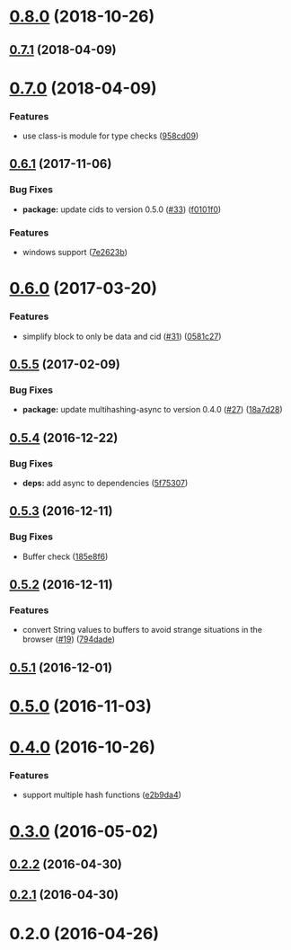 <a name="0.8.0"></a>
# [0.8.0](https://github.com/ipfs/js-ipfs-block/compare/v0.7.1...v0.8.0) (2018-10-26)



<a name="0.7.1"></a>
## [0.7.1](https://github.com/ipfs/js-ipfs-block/compare/v0.7.0...v0.7.1) (2018-04-09)



<a name="0.7.0"></a>
# [0.7.0](https://github.com/ipfs/js-ipfs-block/compare/v0.6.1...v0.7.0) (2018-04-09)


### Features

* use class-is module for type checks ([958cd09](https://github.com/ipfs/js-ipfs-block/commit/958cd09))



<a name="0.6.1"></a>
## [0.6.1](https://github.com/ipfs/js-ipfs-block/compare/v0.6.0...v0.6.1) (2017-11-06)


### Bug Fixes

* **package:** update cids to version 0.5.0 ([#33](https://github.com/ipfs/js-ipfs-block/issues/33)) ([f0101f0](https://github.com/ipfs/js-ipfs-block/commit/f0101f0))


### Features

* windows support  ([7e2623b](https://github.com/ipfs/js-ipfs-block/commit/7e2623b))



<a name="0.6.0"></a>
# [0.6.0](https://github.com/ipfs/js-ipfs-block/compare/v0.5.5...v0.6.0) (2017-03-20)


### Features

* simplify block to only be data and cid ([#31](https://github.com/ipfs/js-ipfs-block/issues/31)) ([0581c27](https://github.com/ipfs/js-ipfs-block/commit/0581c27))



<a name="0.5.5"></a>
## [0.5.5](https://github.com/ipfs/js-ipfs-block/compare/v0.5.4...v0.5.5) (2017-02-09)


### Bug Fixes

* **package:** update multihashing-async to version 0.4.0 ([#27](https://github.com/ipfs/js-ipfs-block/issues/27)) ([18a7d28](https://github.com/ipfs/js-ipfs-block/commit/18a7d28))



<a name="0.5.4"></a>
## [0.5.4](https://github.com/ipfs/js-ipfs-block/compare/v0.5.3...v0.5.4) (2016-12-22)


### Bug Fixes

* **deps:** add async to dependencies ([5f75307](https://github.com/ipfs/js-ipfs-block/commit/5f75307))



<a name="0.5.3"></a>
## [0.5.3](https://github.com/ipfs/js-ipfs-block/compare/v0.5.2...v0.5.3) (2016-12-11)


### Bug Fixes

* Buffer check ([185e8f6](https://github.com/ipfs/js-ipfs-block/commit/185e8f6))



<a name="0.5.2"></a>
## [0.5.2](https://github.com/ipfs/js-ipfs-block/compare/v0.5.1...v0.5.2) (2016-12-11)


### Features

* convert String values to buffers to avoid strange situations in the browser ([#19](https://github.com/ipfs/js-ipfs-block/issues/19)) ([794dade](https://github.com/ipfs/js-ipfs-block/commit/794dade))



<a name="0.5.1"></a>
## [0.5.1](https://github.com/ipfs/js-ipfs-block/compare/v0.5.0...v0.5.1) (2016-12-01)



<a name="0.5.0"></a>
# [0.5.0](https://github.com/ipfs/js-ipfs-block/compare/v0.4.0...v0.5.0) (2016-11-03)



<a name="0.4.0"></a>
# [0.4.0](https://github.com/ipfs/js-ipfs-block/compare/v0.3.0...v0.4.0) (2016-10-26)


### Features

* support multiple hash functions ([e2b9da4](https://github.com/ipfs/js-ipfs-block/commit/e2b9da4))



<a name="0.3.0"></a>
# [0.3.0](https://github.com/ipfs/js-ipfs-block/compare/v0.2.2...v0.3.0) (2016-05-02)



<a name="0.2.2"></a>
## [0.2.2](https://github.com/ipfs/js-ipfs-block/compare/v0.2.1...v0.2.2) (2016-04-30)



<a name="0.2.1"></a>
## [0.2.1](https://github.com/ipfs/js-ipfs-block/compare/v0.2.0...v0.2.1) (2016-04-30)



<a name="0.2.0"></a>
# 0.2.0 (2016-04-26)



